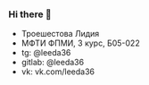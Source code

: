 ### Hi there 👋
- Троешестова Лидия
- МФТИ ФПМИ, 3 курс, Б05-022
- tg: @leeda36
- gitlab: @leeda36
- vk: vk.com/leeda36

<!--
**36ova/36ova** is a ✨ _special_ ✨ repository because its `README.md` (this file) appears on your GitHub profile. 
-->
